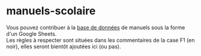 # manuels-scolaire

Vous pouvez contribuer à la [base de données](https://docs.google.com/spreadsheets/d/1RDzBKcfG2MHvHCxuWxBnmOqv6aTagfO6sFcHgR6_wLE/edit?usp=sharing) de manuels sous la forme d'un Google Sheets.  
Les règles à respecter sont situées dans les commentaires de la case F1 (en noir), elles seront bientôt ajoutées ici (ou pas).
